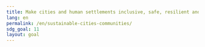 ```yaml
---
title: Make cities and human settlements inclusive, safe, resilient and sustainable
lang: en
permalink: /en/sustainable-cities-communities/
sdg_goal: 11
layout: goal
---
```

